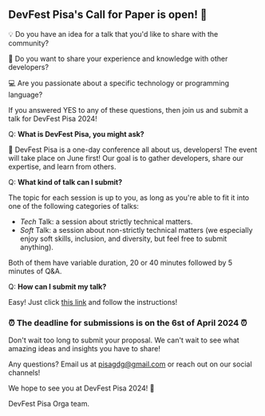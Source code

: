 ## **DevFest Pisa's Call for Paper is open! 🎉**

💡 Do you have an idea for a talk that you'd like to share with the community?

👤 Do you want to share your experience and knowledge with other developers?

💻 Are you passionate about a specific technology or programming language?

If you answered YES to any of these questions, then join us and submit a talk for DevFest Pisa 2024!

Q: **What is DevFest Pisa, you might ask?**

📅 DevFest Pisa is a one-day conference all about us, developers! The event will take place on June first! Our goal is to gather developers, share our expertise, and learn from others.

Q: **What kind of talk can I submit?**

The topic for each session is up to you, as long as you're able to fit it into one of the following categories of talks:

  - _Tech_ Talk: a session about strictly technical matters.
  - _Soft_ Talk: a session about non-strictly technical matters (we especially enjoy soft skills, inclusion, and diversity, but feel free to submit anything).

Both of them have variable duration, 20 or 40 minutes followed by 5 minutes of Q&A.


Q: **How can I submit my talk?**

Easy! Just click [this link](https://sessionize.com/gdg-devfest-pisa-2024) and follow the instructions!

### ⏰ The deadline for submissions is on the 6st of April 2024 ⏰

Don't wait too long to submit your proposal. We can't wait to see what amazing ideas and insights you have to share!

Any questions? Email us at [pisagdg@gmail.com](mailto:pisagdg+devfest@gmail.com) or reach out on our social channels!

We hope to see you at DevFest Pisa 2024! 🤗

DevFest Pisa Orga team.
